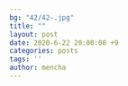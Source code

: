 ```yaml
---
bg: "42/42-.jpg"
title: ""
layout: post
date: 2020-6-22 20:00:00 +9
categories: posts
tags: ''
author: mencha
---
```

  

<!--more-->
![]()